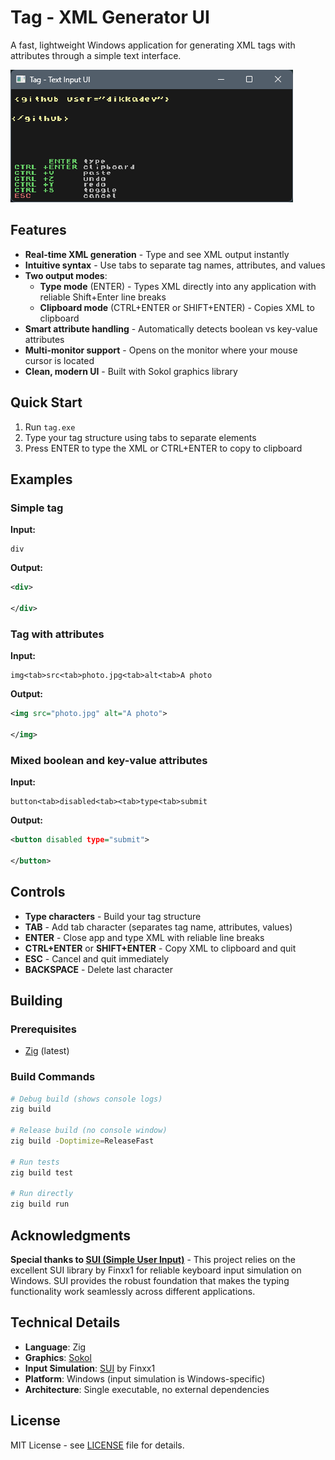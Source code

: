 # Tag - XML Generator UI

A fast, lightweight Windows application for generating XML tags with attributes through a simple text interface.

![Tag - XML Generator UI screenshot](.github/screenshot.png)

## Features

- **Real-time XML generation** - Type and see XML output instantly
- **Intuitive syntax** - Use tabs to separate tag names, attributes, and values
- **Two output modes**:
  - **Type mode** (ENTER) - Types XML directly into any application with reliable Shift+Enter line breaks
  - **Clipboard mode** (CTRL+ENTER or SHIFT+ENTER) - Copies XML to clipboard
- **Smart attribute handling** - Automatically detects boolean vs key-value attributes
- **Multi-monitor support** - Opens on the monitor where your mouse cursor is located
- **Clean, modern UI** - Built with Sokol graphics library

## Quick Start

1. Run `tag.exe`
2. Type your tag structure using tabs to separate elements
3. Press ENTER to type the XML or CTRL+ENTER to copy to clipboard

## Examples

### Simple tag
**Input:**
```
div
```
**Output:**
```xml
<div>

</div>
```

### Tag with attributes
**Input:**
```
img<tab>src<tab>photo.jpg<tab>alt<tab>A photo
```
**Output:**
```xml
<img src="photo.jpg" alt="A photo">

</img>
```

### Mixed boolean and key-value attributes
**Input:**
```
button<tab>disabled<tab><tab>type<tab>submit
```
**Output:**
```xml
<button disabled type="submit">

</button>
```

## Controls

- **Type characters** - Build your tag structure
- **TAB** - Add tab character (separates tag name, attributes, values)
- **ENTER** - Close app and type XML with reliable line breaks
- **CTRL+ENTER** or **SHIFT+ENTER** - Copy XML to clipboard and quit
- **ESC** - Cancel and quit immediately
- **BACKSPACE** - Delete last character

## Building

### Prerequisites
- [Zig](https://ziglang.org/) (latest)

### Build Commands
```bash
# Debug build (shows console logs)
zig build

# Release build (no console window)
zig build -Doptimize=ReleaseFast

# Run tests
zig build test

# Run directly
zig build run
```

## Acknowledgments

**Special thanks to [SUI (Simple User Input)](https://github.com/Finxx1/SUI)** - This project relies on the excellent SUI library by Finxx1 for reliable keyboard input simulation on Windows. SUI provides the robust foundation that makes the typing functionality work seamlessly across different applications.

## Technical Details

- **Language**: Zig
- **Graphics**: [Sokol](https://github.com/floooh/sokol) 
- **Input Simulation**: [SUI](https://github.com/Finxx1/SUI) by Finxx1
- **Platform**: Windows (input simulation is Windows-specific)
- **Architecture**: Single executable, no external dependencies

## License

MIT License - see [LICENSE](LICENSE) file for details. 
